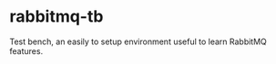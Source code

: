 rabbitmq-tb
===========

Test bench, an easily to setup environment useful to learn RabbitMQ features.
